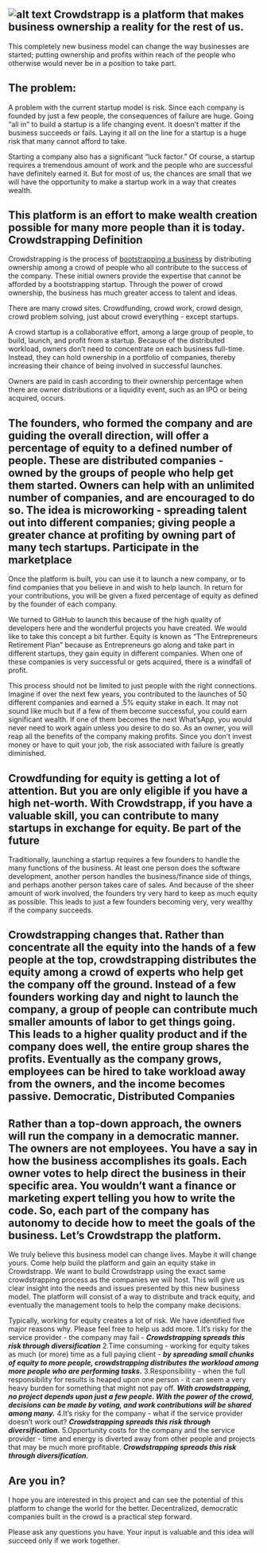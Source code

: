 ![alt text](http://crowdstrapp.com/images/logo.png "crowdstrapp")
Crowdstrapp is a platform that makes business ownership a reality for the rest of us.
-------
This completely new business model can change the way businesses are started; putting ownership and profits within reach of the people who otherwise would never be in a position to take part.

The problem:
-------
A problem with the current startup model is risk. Since each company is founded by just a few people, the consequences of failure are huge. Going “all in” to build a startup is a life changing event. It doesn’t matter if the business succeeds or fails. Laying it all on the line for a startup is a huge risk that many cannot afford to take.

Starting a company also has a significant “luck factor.” Of course, a startup requires a tremendous amount of work and the people who are successful have definitely earned it. But for most of us, the chances are small that we will have the opportunity to make a startup work in a way that creates wealth.

This platform is an effort to make wealth creation possible for many more people than it is today.
Crowdstrapping Definition
--------
Crowdstrapping is the process of <a href="http://www.investopedia.com/terms/b/bootstrap.asp" target="_blank">bootstrapping a business</a> by distributing ownership among a crowd of people who all contribute to the success of the company. These initial owners provide the expertise that cannot be afforded by a bootstrapping startup. Through the power of crowd ownership, the business has much greater access to talent and ideas. 
 
There are many crowd sites. Crowdfunding, crowd work, crowd design, crowd problem solving, just about crowd everything - except startups. 

A crowd startup is a collaborative effort, among a large group of people, to build, launch, and profit from a startup. Because of the distributed workload, owners don’t need to concentrate on each business full-time. Instead, they can hold ownership in a portfolio of companies, thereby increasing their chance of being involved in successful launches.

Owners are paid in cash according to their ownership percentage when there are owner distributions or a liquidity event, such as an IPO or being acquired, occurs. 

The founders, who formed the company and are guiding the overall direction, will offer a percentage of equity to a defined number of people. These are distributed companies - owned by the groups of people who help get them started. Owners can help with an unlimited number of companies, and are encouraged to do so. The idea is microworking - spreading talent out into different companies; giving people a greater chance at profiting by owning part of many tech startups.
Participate in the marketplace
--------
Once the platform is built, you can use it to launch a new company, or to find companies that you believe in and wish to help launch. In return for your contributions, you will be given a fixed percentage of equity as defined by the founder of each company.

We turned to GitHub to launch this because of the high quality of developers here and the wonderful projects you have created. We would like to take this concept a bit further. Equity is known as “The Entrepreneurs Retirement Plan” because as Entrepreneurs go along and take part in different startups, they gain equity in different companies. When one of these companies is very successful or gets acquired, there is a windfall of profit.

This process should not be limited to just people with the right connections. Imagine if over the next few years, you contributed to the launches of 50 different companies and earned a .5% equity stake in each. It may not sound like much but if a few of them become successful, you could earn significant wealth. If one of them becomes the next What’sApp, you would never need to work again unless you desire to do so. As an owner, you will reap all the benefits of the company making profits. Since you don’t invest money or have to quit your job, the risk associated with failure is greatly diminished.

Crowdfunding for equity is getting a lot of attention. But you are only eligible if you have a high net-worth. With Crowdstrapp, if you have a valuable skill, you can contribute to many startups in exchange for equity.
Be part of the future
--------
Traditionally, launching a startup requires a few founders to handle the many functions of the business. At least one person does the software development, another person handles the business/finance side of things, and perhaps another person takes care of sales. And because of the sheer amount of work involved, the founders try very hard to keep as much equity as possible. This leads to just a few founders becoming very, very wealthy if the company succeeds.

Crowdstrapping changes that. Rather than concentrate all the equity into the hands of a few people at the top, crowdstrapping distributes the equity among a crowd of experts who help get the company off the ground. Instead of a few founders working day and night to launch the company, a group of people can contribute much smaller amounts of labor to get things going. This leads to a higher quality product and if the company does well, the entire group shares the profits. Eventually as the company grows, employees can be hired to take workload away from the owners, and the income becomes passive. 
Democratic, Distributed Companies
--------
Rather than a top-down approach, the owners will run the company in a democratic manner. The owners are not employees. You have a say in how the business accomplishes its goals. Each owner votes to help direct the business in their specific area. You wouldn’t want a finance or marketing expert telling you how to write the code. So, each part of the company has autonomy to decide how to meet the goals of the business. 
Let’s Crowdstrapp the platform.
--------
We truly believe this business model can change lives. Maybe it will change yours. Come help build the platform and gain an equity stake in Crowdstrapp. We want to build Crowdstrapp using the exact same crowdstrapping process as the companies we will host. This will give us clear insight into the needs and issues presented by this new business model. The platform will consist of a way to distribute and track equity, and eventually the management tools to help the company make decisions.

Typically, working for equity creates a lot of risk. We have identified five major reasons why. Please feel free to help us add more.
1.It’s risky for the service provider - the company may fail - *__Crowdstrapping spreads this risk through diversification__*
2.Time consuming - working for equity takes as much (or more) time as a full paying client - *__by spreading small chunks of equity to more people, crowdstrapping distributes the workload among more people who are performing tasks.__* 
3.Responsibility - when the full responsibility for results is heaped upon one person - it can seem a very heavy burden for something that might not pay off. *__With crowdstrapping, no project depends upon just a few people. With the power of the crowd, decisions can be made by voting, and work contributions will be shared among many.__*
4.It’s risky for the company - what if the service provider doesn’t work out? *__Crowdstrapping spreads this risk through diversification.__*
5.Opportunity costs for the company and the service provider - time and energy is diverted away from other people and projects that may be much more profitable. *__Crowdstrapping spreads this risk through diversification.__*

Are you in?
--------
I hope you are interested in this project and can see the potential of this platform to change the world for the better. Decentralized, democratic companies built in the crowd is a practical step forward. 

Please ask any questions you have. Your input is valuable and this idea will succeed only if we work together. 
 

    
